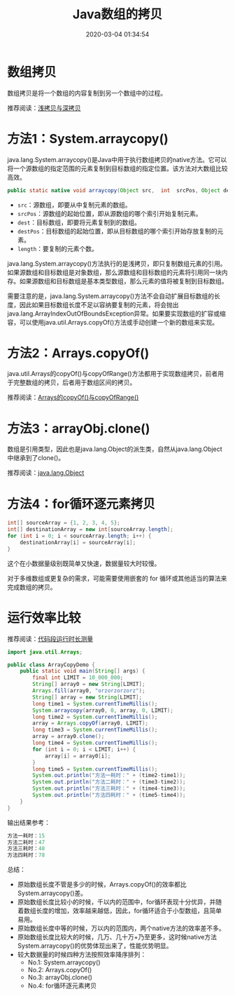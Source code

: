﻿---
title: Java数组的拷贝
date: 2020-03-04 01:34:54
summary: 本文分享四种Java数组的拷贝方法。
tags:
- Java
categories:
- Java
---

# 数组拷贝

数组拷贝是将一个数组的内容复制到另一个数组中的过程。

推荐阅读：[浅拷贝与深拷贝](https://blankspace.blog.csdn.net/article/details/130355884)

# 方法1：System.arraycopy()

java.lang.System.arraycopy()是Java中用于执行数组拷贝的native方法。它可以将一个源数组的指定范围的元素复制到目标数组的指定位置。该方法对大数组比较高效。

```java
public static native void arraycopy(Object src,  int  srcPos, Object dest, int destPos, int length);
```

- `src`：源数组，即要从中复制元素的数组。
- `srcPos`：源数组的起始位置，即从源数组的哪个索引开始复制元素。
- `dest`：目标数组，即要将元素复制到的数组。
- `destPos`：目标数组的起始位置，即从目标数组的哪个索引开始存放复制的元素。
- `length`：要复制的元素个数。

java.lang.System.arraycopy()方法执行的是浅拷贝，即只复制数组元素的引用。如果源数组和目标数组是对象数组，那么源数组和目标数组的元素将引用同一块内存。如果源数组和目标数组是基本类型数组，那么元素的值将被复制到目标数组。

需要注意的是，java.lang.System.arraycopy()方法不会自动扩展目标数组的长度，因此如果目标数组长度不足以容纳要复制的元素，将会抛出java.lang.ArrayIndexOutOfBoundsException异常。如果要实现数组的扩容或缩容，可以使用java.util.Arrays.copyOf()方法或手动创建一个新的数组来实现。

# 方法2：Arrays.copyOf()

java.util.Arrays的copyOf()与copyOfRange()方法都用于实现数组拷贝，前者用于完整数组的拷贝，后者用于数组区间的拷贝。

推荐阅读：[Arrays的copyOf()与copyOfRange()](https://blankspace.blog.csdn.net/article/details/114838354)

# 方法3：arrayObj.clone()

数组是引用类型，因此也是java.lang.Object的派生类，自然从java.lang.Object中继承到了clone()。

推荐阅读：[java.lang.Object](https://blankspace.blog.csdn.net/article/details/104711521)

# 方法4：for循环逐元素拷贝

```java
int[] sourceArray = {1, 2, 3, 4, 5};
int[] destinationArray = new int[sourceArray.length];
for (int i = 0; i < sourceArray.length; i++) {
    destinationArray[i] = sourceArray[i];
}
```

这个在小数据量级别既简单又快速，数据量较大时较慢。

对于多维数组或更复杂的需求，可能需要使用嵌套的 for 循环或其他适当的算法来完成数组的拷贝。

# 运行效率比较

推荐阅读：[代码段运行时长测量](https://blankspace.blog.csdn.net/article/details/104633563)

```java
import java.util.Arrays;

public class ArrayCopyDemo {
    public static void main(String[] args) {
        final int LIMIT = 10_000_000;
        String[] array0 = new String[LIMIT];
        Arrays.fill(array0, "orzorzorzorz");
        String[] array = new String[LIMIT];
        long time1 = System.currentTimeMillis();
        System.arraycopy(array0, 0, array, 0, LIMIT);
        long time2 = System.currentTimeMillis();
        array = Arrays.copyOf(array0, LIMIT);
        long time3 = System.currentTimeMillis();
        array = array0.clone();
        long time4 = System.currentTimeMillis();
        for (int i = 0; i < LIMIT; i++) {
            array[i] = array0[i];
        }
        long time5 = System.currentTimeMillis();
        System.out.println("方法一耗时：" + (time2-time1));
        System.out.println("方法二耗时：" + (time3-time2));
        System.out.println("方法三耗时：" + (time4-time3));
        System.out.println("方法四耗时：" + (time5-time4));
    }
}
```

输出结果参考：

```java
方法一耗时：15
方法二耗时：47
方法三耗时：48
方法四耗时：78
```

总结：
- 原始数组长度不管是多少的时候，Arrays.copyOf()的效率都比System.arraycopy()差。
- 原始数组长度比较小的时候，千以内的范围中，for循环表现十分优异，并随着数组长度的增加，效率越来越低，因此，for循环适合于小型数组，且简单易用。
- 原始数组长度中等的时候，万以内的范围内，两个native方法的效率差不多。
- 原始数组长度比较大的时候，几万、几十万+乃至更多，这时候native方法System.arraycopy()的优势体现出来了，性能优势明显。
- 较大数据量的时候四种方法按照效率降序排列：
    - No.1: System.arraycopy()
    - No.2: Arrays.copyOf()
    - No.3: arrayObj.clone()
    - No.4: for循环逐元素拷贝
